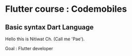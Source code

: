 # Flutter course : Codemobiles
## Basic syntax Dart Language

Hello this is Nitiwat Ch. (Call me 'Pae').

Goal : Flutter developer